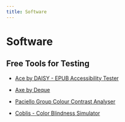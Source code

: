 ```yaml
---
title: Software
---
```

# Software

## Free Tools for Testing

- [Ace by DAISY - EPUB Accessibility Tester](https://inclusivepublishing.org/toolbox/accessibility-checker/)

- [Axe by Deque](https://www.deque.com/axe/axe-for-web/)

- [Paciello Group Colour Contrast Analyser](https://developer.paciellogroup.com/resources/contrastanalyser/)

- [Coblis - Color Blindness Simulator](https://www.color-blindness.com/coblis-color-blindness-simulator/)